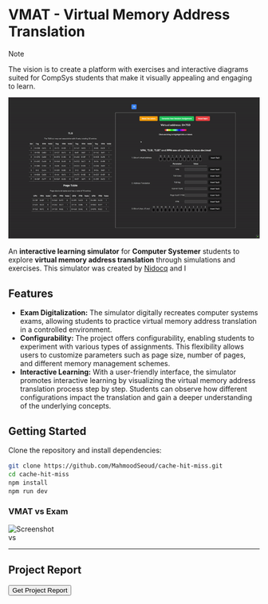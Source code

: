# VMAT - Virtual Memory Address Translation

> [!NOTE] 
> The vision is to create a platform with exercises and
> interactive diagrams suited for CompSys students that
> make it visually appealing and engaging to learn.

![Demo](./assets/demo.gif)  

An **interactive learning simulator** for **Computer Systemer** students to explore **virtual memory address translation** through simulations and exercises. 
This simulator was created by [Nidocq](https://github.com/Nidocq) and I

## Features
- **Exam Digitalization:** The simulator digitally recreates computer systems exams, allowing students to practice virtual memory address translation in a controlled environment.
- **Configurability:** The project offers configurability, enabling students to experiment with various types of assignments. This flexibility allows users to customize parameters such as page size, number of pages, and different memory management schemes.
- **Interactive Learning:** With a user-friendly interface, the simulator promotes interactive learning by visualizing the virtual memory address translation process step by step. Students can observe how different configurations impact the translation and gain a deeper understanding of the underlying concepts.

## **Getting Started**
Clone the repository and install dependencies:
```sh
git clone https://github.com/MahmoodSeoud/cache-hit-miss.git  
cd cache-hit-miss  
npm install  
npm run dev  
```

### VMAT vs Exam
![Screenshot](./assets/demo.jpg)  
vs


---
## **Project Report**

<a href="./assets/Virksomhedsprojekt_2023.pdf" download>
    <button>Get Project Report</button>
</a>



